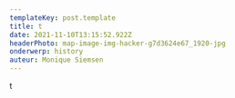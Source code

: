 ```yaml
---
templateKey: post.template
title: t
date: 2021-11-10T13:15:52.922Z
headerPhoto: map-image-img-hacker-g7d3624e67_1920-jpg
onderwerp: history
auteur: Monique Siemsen
---
```

t
